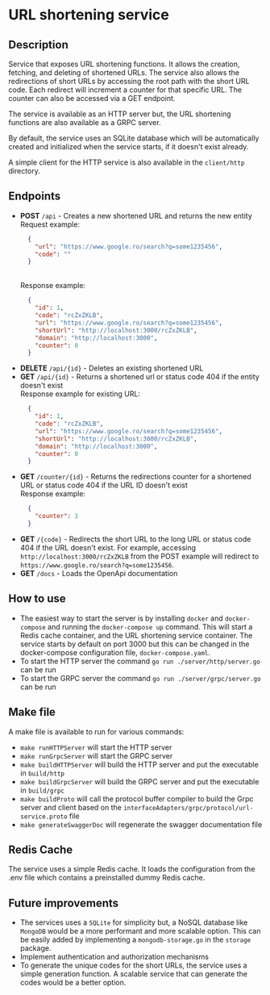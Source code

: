 URL shortening service
==

## Description

Service that exposes URL shortening functions. It allows the creation, fetching, and deleting of shortened URLs. The service also allows the redirections of short URLs by accessing the root path with the short URL code. Each redirect will increment a counter for that specific URL. The counter can also be accessed via a GET endpoint.

The service is available as an HTTP server but, the URL shortening functions are also available as a GRPC server.

By default, the service uses an SQLite database which will be automatically created and initialized when the service starts, if it doesn't exist already.

A simple client for the HTTP service is also available in the `client/http` directory.

## Endpoints

- **POST** `/api` - Creates a new shortened URL and returns the new entity
  <br>Request example:
  ```json
    {
      "url": "https://www.google.ro/search?q=some1235456",
      "code": ""
    }
    ```
  <br>Response example:
  ```json
    {
      "id": 1,
      "code": "rcZxZKLB",
      "url": "https://www.google.ro/search?q=some1235456",
      "shortUrl": "http://localhost:3000/rcZxZKLB",
      "domain": "http://localhost:3000",
      "counter": 0
    }
    ```
- **DELETE** `/api/{id}` - Deletes an existing shortened URL
- **GET** `/api/{id}` - Returns a shortened url or status code 404 if the entity doesn't exist
  <br>Response example for existing URL:
  ```json
    {
      "id": 1,
      "code": "rcZxZKLB",
      "url": "https://www.google.ro/search?q=some1235456",
      "shortUrl": "http://localhost:3000/rcZxZKLB",
      "domain": "http://localhost:3000",
      "counter": 0
    }
    ```
- **GET** `/counter/{id}` - Returns the redirections counter for a shortened URL or status code 404 if the URL ID doesn't exist
  <br>Response example:
  ```json
    {
      "counter": 1
    }
    ```
- **GET** `/{code}` - Redirects the short URL to the long URL or status code 404 if the URL doesn't exist. For example, accessing `http://localhost:3000/rcZxZKLB` from the POST example will redirect to `https://www.google.ro/search?q=some1235456`.
- **GET** `/docs` - Loads the OpenApi documentation

## How to use

- The easiest way to start the server is by installing `docker` and `docker-compose` and running the `docker-compose up` command. This will start a Redis cache container, and the URL shortening service container. The service starts by default on port 3000 but this can be changed in the docker-compose configuration file, `docker-compose.yaml`.
- To start the HTTP server the command `go run ./server/http/server.go` can be run
- To start the GRPC server the command `go run ./server/grpc/server.go` can be run

## Make file

A make file is available to run for various commands:

- `make runHTTPServer` will start the HTTP server
- `make runGrpcServer` will start the GRPC server
- `make buildHTTPServer` will build the HTTP server and put the executable in `build/http`
- `make buildGrpcServer` will build the GRPC server and put the executable in `build/grpc`
- `make buildProto` will call the protocol buffer compiler to build the Grpc server and client based on the `interfaceAdapters/grpc/protocol/url-service.proto` file
- `make generateSwaggerDoc` will regenerate the swagger documentation file

## Redis Cache

The service uses a simple Redis cache. It loads the configuration from the .env file which contains a preinstalled dummy Redis cache.

## Future improvements

- The services uses a `SQLite` for simplicity but, a NoSQL database like `MongoDB` would be a more performant and more scalable option. This can be easily added by implementing a `mongodb-storage.go` in the `storage` package.
- Implement authentication and authorization mechanisms
- To generate the unique codes for the short URLs, the service uses a simple generation function. A scalable service that can generate the codes would be a better option.
